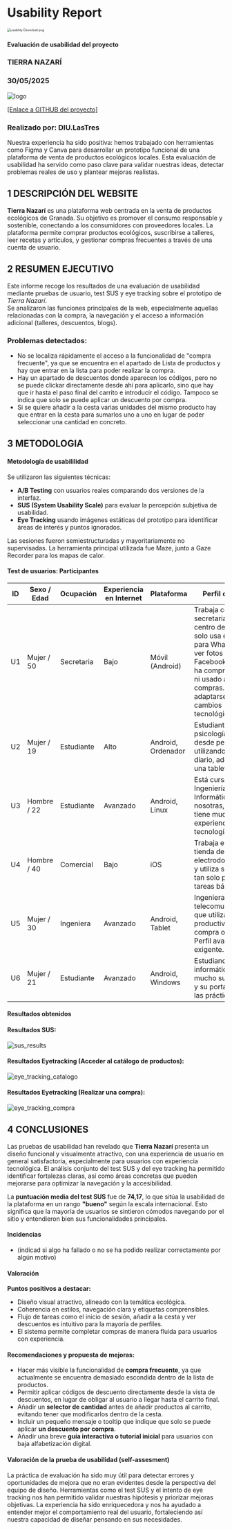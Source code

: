 # Usability Report



<img src="https://encrypted-tbn0.gstatic.com/images?q=tbn:ANd9GcRF017nhV-TFmNER2OM8UbXtdN6xwAKBYrv0i6onNfKu6Yn0BV0RK6aiOroeXl73LSY-B0&usqp=CAU" alt="usability Download png" style="zoom:50%;" />

#### Evaluación de usabilidad del proyecto 

### TIERRA NAZARÍ

### 30/05/2025





<img src="https://github.com/angelamgr/UX_CaseStudy/blob/5f78c6048182499a8d80d1eb48beeb880573119f/P3/logo.png" alt="logo">

[[Enlace a GITHUB del proyecto]](https://github.com/angelamgr/UX_CaseStudy.git)





### Realizado por: DIU.LasTres

Nuestra experiencia ha sido positiva: hemos trabajado con herramientas como Figma y Canva para desarrollar un prototipo funcional de una plataforma de venta de productos ecológicos locales. Esta evaluación de usabilidad ha servido como paso clave para validar nuestras ideas, detectar problemas reales de uso y plantear mejoras realistas.











## 1 DESCRIPCIÓN DEL WEBSITE

**Tierra Nazarí** es una plataforma web centrada en la venta de productos ecológicos de Granada. Su objetivo es promover el consumo responsable y sostenible, conectando a los consumidores con proveedores locales. La plataforma permite comprar productos ecológicos, suscribirse a talleres, leer recetas y artículos, y gestionar compras frecuentes a través de una cuenta de usuario.

 



## 2 RESUMEN EJECUTIVO



Este informe recoge los resultados de una evaluación de usabilidad mediante pruebas de usuario, test SUS y eye tracking sobre el prototipo de *Tierra Nazarí*.  
Se analizaron las funciones principales de la web, especialmente aquellas relacionadas con la compra, la navegación y el acceso a información adicional (talleres, descuentos, blogs).

### Problemas detectados:
- No se localiza rápidamente el acceso a la funcionalidad de "compra frecuente", ya que se encuentra en el apartado de Lista de productos y hay que entrar en la lista para poder realizar la compra.
- Hay un apartado de descuentos donde aparecen los códigos, pero no se puede clickar directamente desde ahí para aplicarlo, sino que hay que ir hasta el paso final del carrito e introducir el código. Tampoco se indica que solo se puede aplicar un descuento por compra.
- Si se quiere añadir a la cesta varias unidades del mismo producto hay que entrar en la cesta para sumarlos uno a uno en lugar de poder seleccionar una cantidad en concreto.









## 3 METODOLOGIA 

#### Metodología de usabililidad

Se utilizaron las siguientes técnicas:
- **A/B Testing** con usuarios reales comparando dos versiones de la interfaz.
- **SUS (System Usability Scale)** para evaluar la percepción subjetiva de usabilidad.
- **Eye Tracking** usando imágenes estáticas del prototipo para identificar áreas de interés y puntos ignorados.

Las sesiones fueron semiestructuradas y mayoritariamente no supervisadas. La herramienta principal utilizada fue Maze, junto a Gaze Recorder para los mapas de calor.

 

#### Test de usuarios: Participantes

| ID | Sexo / Edad | Ocupación | Experiencia en Internet | Plataforma | Perfil cubierto | Test | SUS Score |
|------|----------------|--------------|----------------------------|----------------|--------------------|---------|---------------|
| U1   | Mujer / 50     | Secretaria   | Bajo                       | Móvil (Android) | Trabaja como secretaria en un centro de salud y solo usa el móvil para WhatsApp y ver fotos en Facebook. Nunca ha comprado online ni usado apps de compras. Le cuesta adaptarse a cambios tecnológicos. | A       | 68            |
| U2   | Mujer / 19    | Estudiante   | Alto                       | Android, Ordenador | Estudiante de psicología. Lleva desde pequeña utilizando el movil a diario, además de una tablet y un PC. | A       | 80            |
| U3   | Hombre / 22     | Estudiante    | Avanzado                   | Android, Linux  | Está cursando Ingeniería Informática con nosotras, por lo que tiene mucha experiencia con las tecnologías. | A       | 75            |
| U4   | Hombre / 40    | Comercial    | Bajo                       | iOS              | Trabaja en una tienda de electrodomésticos y utiliza su iPhone tan solo para las tareas básicas. | B       | 63            |
| U5   | Mujer / 30     | Ingeniera    | Avanzado                   | Android, Tablet  | Ingeniera de telecomunicaciones que utiliza apps de productividad y compra online. Perfil avanzado y exigente. | B       | 53            |
| U6   | Mujer / 21     | Estudiante    | Avanzado                   | Android, Windows  | Estudiando informática, utiliza mucho su teléfono y su portatil para las prácticas. | B       | 68            |





#### Resultados obtenidos

#### Resultados SUS:

<img src="https://github.com/angelamgr/UX_CaseStudy/blob/58ebfbe0f3dfb7d6b00f82267f02ccd6d1eb760a/P4/sus_results.png" alt="sus_results">

#### Resultados Eyetracking (Acceder al catálogo de productos):

<img src="https://github.com/angelamgr/UX_CaseStudy/blob/89940f50d183706241b851bdb35fb955491196ac/P4/eye_tracking_catalogo.png" alt="eye_tracking_catalogo">

#### Resultados Eyetracking (Realizar una compra):

<img src="https://github.com/angelamgr/UX_CaseStudy/blob/89940f50d183706241b851bdb35fb955491196ac/P4/eye_tracking_compra.png" alt="eye_tracking_compra">





## 4 CONCLUSIONES 



Las pruebas de usabilidad han revelado que **Tierra Nazarí** presenta un diseño funcional y visualmente atractivo, con una experiencia de usuario en general satisfactoria, especialmente para usuarios con experiencia tecnológica. El análisis conjunto del test SUS y del eye tracking ha permitido identificar fortalezas claras, así como áreas concretas que pueden mejorarse para optimizar la navegación y la accesibilidad.

La **puntuación media del test SUS** fue de **74,17**, lo que sitúa la usabilidad de la plataforma en un rango **"bueno"** según la escala internacional. Esto significa que la mayoría de usuarios se sintieron cómodos navegando por el sitio y entendieron bien sus funcionalidades principales.



#### Incidencias

* (indicad si algo ha fallado o no se ha podido realizar correctamente por algún motivo)



#### Valoración 

**Puntos positivos a destacar:**
- Diseño visual atractivo, alineado con la temática ecológica.
- Coherencia en estilos, navegación clara y etiquetas comprensibles.
- Flujo de tareas como el inicio de sesión, añadir a la cesta y ver descuentos es intuitivo para la mayoría de perfiles.
- El sistema permite completar compras de manera fluida para usuarios con experiencia.



#### Recomendaciones y propuesta de mejoras: 

- Hacer más visible la funcionalidad de **compra frecuente**, ya que actualmente se encuentra demasiado escondida dentro de la lista de productos.
- Permitir aplicar códigos de descuento directamente desde la vista de descuentos, en lugar de obligar al usuario a llegar hasta el carrito final.
- Añadir un **selector de cantidad** antes de añadir productos al carrito, evitando tener que modificarlos dentro de la cesta.
- Incluir un pequeño mensaje o tooltip que indique que solo se puede aplicar **un descuento por compra**.
- Añadir una breve **guía interactiva o tutorial inicial** para usuarios con baja alfabetización digital.







#### Valoración de la prueba de usabilidad (self-assesment)

La práctica de evaluación ha sido muy útil para detectar errores y oportunidades de mejora que no eran evidentes desde la perspectiva del equipo de diseño. Herramientas como el test SUS y el intento de eye tracking nos han permitido validar nuestras hipótesis y priorizar mejoras objetivas. La experiencia ha sido enriquecedora y nos ha ayudado a entender mejor el comportamiento real del usuario, fortaleciendo así nuestra capacidad de diseñar pensando en sus necesidades.

